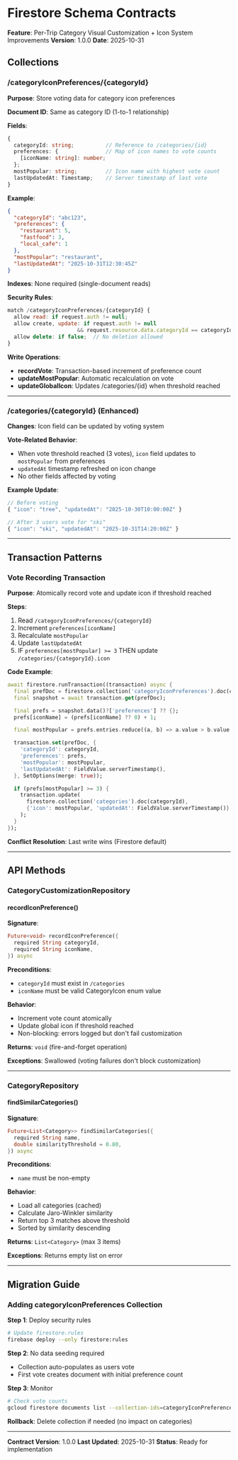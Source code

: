 # Firestore Schema Contracts

**Feature**: Per-Trip Category Visual Customization + Icon System Improvements
**Version**: 1.0.0
**Date**: 2025-10-31

## Collections

### /categoryIconPreferences/{categoryId}

**Purpose**: Store voting data for category icon preferences

**Document ID**: Same as category ID (1-to-1 relationship)

**Fields**:
```typescript
{
  categoryId: string;          // Reference to /categories/{id}
  preferences: {               // Map of icon names to vote counts
    [iconName: string]: number;
  };
  mostPopular: string;         // Icon name with highest vote count
  lastUpdatedAt: Timestamp;    // Server timestamp of last vote
}
```

**Example**:
```json
{
  "categoryId": "abc123",
  "preferences": {
    "restaurant": 5,
    "fastfood": 3,
    "local_cafe": 1
  },
  "mostPopular": "restaurant",
  "lastUpdatedAt": "2025-10-31T12:30:45Z"
}
```

**Indexes**: None required (single-document reads)

**Security Rules**:
```javascript
match /categoryIconPreferences/{categoryId} {
  allow read: if request.auth != null;
  allow create, update: if request.auth != null 
                      && request.resource.data.categoryId == categoryId;
  allow delete: if false;  // No deletion allowed
}
```

**Write Operations**:
- **recordVote**: Transaction-based increment of preference count
- **updateMostPopular**: Automatic recalculation on vote
- **updateGlobalIcon**: Updates /categories/{id} when threshold reached

---

### /categories/{categoryId} (Enhanced)

**Changes**: Icon field can be updated by voting system

**Vote-Related Behavior**:
- When vote threshold reached (3 votes), `icon` field updates to `mostPopular` from preferences
- `updatedAt` timestamp refreshed on icon change
- No other fields affected by voting

**Example Update**:
```javascript
// Before voting
{ "icon": "tree", "updatedAt": "2025-10-30T10:00:00Z" }

// After 3 users vote for "ski"
{ "icon": "ski", "updatedAt": "2025-10-31T14:20:00Z" }
```

---

## Transaction Patterns

### Vote Recording Transaction

**Purpose**: Atomically record vote and update icon if threshold reached

**Steps**:
1. Read `/categoryIconPreferences/{categoryId}`
2. Increment `preferences[iconName]`
3. Recalculate `mostPopular`
4. Update `lastUpdatedAt`
5. IF `preferences[mostPopular] >= 3` THEN update `/categories/{categoryId}.icon`

**Code Example**:
```dart
await firestore.runTransaction((transaction) async {
  final prefDoc = firestore.collection('categoryIconPreferences').doc(categoryId);
  final snapshot = await transaction.get(prefDoc);

  final prefs = snapshot.data()?['preferences'] ?? {};
  prefs[iconName] = (prefs[iconName] ?? 0) + 1;

  final mostPopular = prefs.entries.reduce((a, b) => a.value > b.value ? a : b).key;

  transaction.set(prefDoc, {
    'categoryId': categoryId,
    'preferences': prefs,
    'mostPopular': mostPopular,
    'lastUpdatedAt': FieldValue.serverTimestamp(),
  }, SetOptions(merge: true));

  if (prefs[mostPopular] >= 3) {
    transaction.update(
      firestore.collection('categories').doc(categoryId),
      {'icon': mostPopular, 'updatedAt': FieldValue.serverTimestamp()},
    );
  }
});
```

**Conflict Resolution**: Last write wins (Firestore default)

---

## API Methods

### CategoryCustomizationRepository

#### recordIconPreference()

**Signature**:
```dart
Future<void> recordIconPreference({
  required String categoryId,
  required String iconName,
}) async
```

**Preconditions**:
- `categoryId` must exist in `/categories`
- `iconName` must be valid CategoryIcon enum value

**Behavior**:
- Increment vote count atomically
- Update global icon if threshold reached
- Non-blocking: errors logged but don't fail customization

**Returns**: `void` (fire-and-forget operation)

**Exceptions**: Swallowed (voting failures don't block customization)

---

### CategoryRepository

#### findSimilarCategories()

**Signature**:
```dart
Future<List<Category>> findSimilarCategories({
  required String name,
  double similarityThreshold = 0.80,
}) async
```

**Preconditions**:
- `name` must be non-empty

**Behavior**:
- Load all categories (cached)
- Calculate Jaro-Winkler similarity
- Return top 3 matches above threshold
- Sorted by similarity descending

**Returns**: `List<Category>` (max 3 items)

**Exceptions**: Returns empty list on error

---

## Migration Guide

### Adding categoryIconPreferences Collection

**Step 1**: Deploy security rules
```bash
# Update firestore.rules
firebase deploy --only firestore:rules
```

**Step 2**: No data seeding required
- Collection auto-populates as users vote
- First vote creates document with initial preference count

**Step 3**: Monitor
```bash
# Check vote counts
gcloud firestore documents list --collection-ids=categoryIconPreferences
```

**Rollback**: Delete collection if needed (no impact on categories)

---

**Contract Version**: 1.0.0
**Last Updated**: 2025-10-31
**Status**: Ready for implementation
